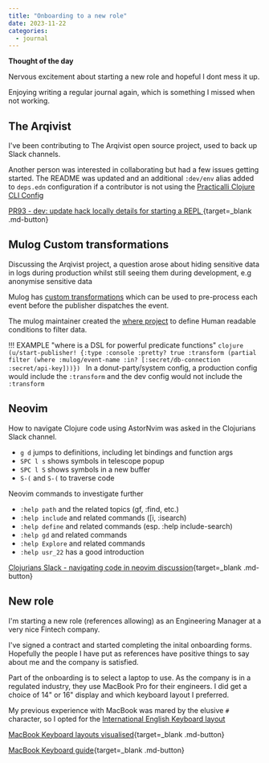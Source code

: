 ```yaml
---
title: "Onboarding to a new role"
date: 2023-11-22
categories:
  - journal
---
```


**Thought of the day**

Nervous excitement about starting a new role and hopeful I dont mess it up.

Enjoying writing a regular journal again, which is something I missed when not working.

<!-- more -->

## The Arqivist

I've been contributing to The Arqivist open source project, used to back up Slack channels.

Another person was interested in collaborating but had a few issues getting started.  The README was updated and an additional `:dev/env` alias added to `deps.edn` configuration if a contributor is not using the [Practicalli Clojure CLI Config](https://practical.li/clojure/clojure-cli/practicalli-config/)

[PR93 - dev: update hack locally details for starting a REPL ](https://github.com/jcpsantiago/thearqivist/pull/93){target=_blank .md-button}


## Mulog Custom transformations

Discussing the Arqivist project, a question arose about hiding sensitive data in logs during production whilst still seeing them during development, e.g anonymise sensitive data

Mulog has [custom transformations](https://cljdoc.org/d/com.brunobonacci/mulog/0.9.0/doc/custom-transformations) which can be used to pre-process each event before the publisher dispatches the event.

The mulog maintainer created the [where project](https://github.com/BrunoBonacci/where) to define Human readable conditions to filter data. 

!!! EXAMPLE "where is a DSL for powerful predicate functions"
    ```clojure
    (u/start-publisher!
      {:type :console
       :pretty? true
       :transform
       (partial filter (where :mulog/event-name :in? [:secret/db-connection :secret/api-key]))})
    ```
In a donut-party/system config, a production config would include the `:transform` and the dev config would not include the `:transform`


## Neovim 

How to navigate Clojure code using AstorNvim was asked in the Clojurians Slack channel. 

- `g d` jumps to definitions, including let bindings and function args
- `SPC l s` shows symbols in telescope popup
- `SPC l S` shows symbols in a new buffer
- `S-(` and `S-(` to traverse code

Neovim commands to investigate further

- `:help path` and the related topics (gf, :find, etc.)
- `:help include` and related commands ([i, :isearch)
- `:help define` and related commands (esp. :help include-search)
- `:help gd` and related commands
- `:help Explore` and related commands
- `:help usr_22` has a good introduction


[Clojurians Slack - navigating code in neovim discussion](https://clojurians.slack.com/archives/C0DF8R51A/p1700651248926689){target=_blank .md-button} 

## New role

I'm starting a new role (references allowing) as an Engineering Manager at a very nice Fintech company.

I've signed a contract and started completing the inital onboarding forms.  Hopefully the people I have put as references have positive things to say about me and the company is satisfied.

Part of the onboarding is to select a laptop to use.  As the company is in a regulated industry, they use MacBook Pro for their engineers.  I did get a choice of 14" or 16" display and which keyboard layout I preferred.

My previous experience with MacBook was mared by the elusive `#` character, so I opted for the [International English Keyboard layout](https://keyshorts.com/blogs/blog/37615873-how-to-identify-macbook-keyboard-localization#us-international)

[MacBook Keyboard layouts visualised](https://keyshorts.com/blogs/blog/37615873-how-to-identify-macbook-keyboard-localization){target=_blank .md-button} 

[MacBook Keyboard guide](https://keyshorts.com/blogs/blog/41999105-the-ultimate-guide-to-macbook-keyboard){target=_blank .md-button} 


